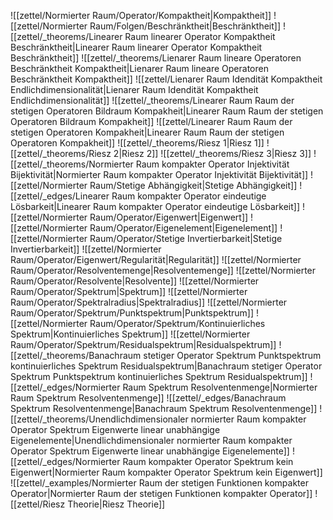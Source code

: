 ![[zettel/Normierter Raum/Operator/Kompaktheit|Kompaktheit]]
![[zettel/Normierter Raum/Folgen/Beschränktheit|Beschränktheit]]
![[zettel/_theorems/Linearer Raum linearer Operator Kompaktheit Beschränktheit|Linearer Raum linearer Operator Kompaktheit Beschränktheit]]
![[zettel/_theorems/Lienarer Raum lineare Operatoren Beschränktheit Kompaktheit|Lienarer Raum lineare Operatoren Beschränktheit Kompaktheit]]
![[zettel/Lienarer Raum Idendität Kompaktheit Endlichdimensionalität|Lienarer Raum Idendität Kompaktheit Endlichdimensionalität]]
![[zettel/_theorems/Linearer Raum Raum der stetigen Operatoren Bildraum Kompakheit|Linearer Raum Raum der stetigen Operatoren Bildraum Kompakheit]]
![[zettel/Linearer Raum Raum der stetigen Operatoren Kompakheit|Linearer Raum Raum der stetigen Operatoren Kompakheit]]
![[zettel/_theorems/Riesz 1|Riesz 1]]
![[zettel/_theorems/Riesz 2|Riesz 2]]
![[zettel/_theorems/Riesz 3|Riesz 3]]
![[zettel/_theorems/Normierter Raum kompakter Operator Injektivität Bijektivität|Normierter Raum kompakter Operator Injektivität Bijektivität]]
![[zettel/Normierter Raum/Stetige Abhängigkeit|Stetige Abhängigkeit]]
![[zettel/_edges/Linearer Raum kompakter Operator eindeutige Lösbarkeit|Linearer Raum kompakter Operator eindeutige Lösbarkeit]]
![[zettel/Normierter Raum/Operator/Eigenwert|Eigenwert]]
![[zettel/Normierter Raum/Operator/Eigenelement|Eigenelement]]
![[zettel/Normierter Raum/Operator/Stetige Invertierbarkeit|Stetige Invertierbarkeit]]
![[zettel/Normierter Raum/Operator/Eigenwert/Regularität|Regularität]]
![[zettel/Normierter Raum/Operator/Resolventemenge|Resolventemenge]]
![[zettel/Normierter Raum/Operator/Resolvente|Resolvente]]
![[zettel/Normierter Raum/Operator/Spektrum|Spektrum]]
![[zettel/Normierter Raum/Operator/Spektralradius|Spektralradius]]
![[zettel/Normierter Raum/Operator/Spektrum/Punktspektrum|Punktspektrum]]
![[zettel/Normierter Raum/Operator/Spektrum/Kontinuierliches Spektrum|Kontinuierliches Spektrum]]
![[zettel/Normierter Raum/Operator/Spektrum/Residualspektrum|Residualspektrum]]
![[zettel/_theorems/Banachraum stetiger Operator Spektrum Punktspektrum kontinuierliches Spektrum Residualspektrum|Banachraum stetiger Operator Spektrum Punktspektrum kontinuierliches Spektrum Residualspektrum]]
![[zettel/_edges/Normierter Raum Spektrum Resolventenmenge|Normierter Raum Spektrum Resolventenmenge]]
![[zettel/_edges/Banachraum Spektrum Resolventenmenge|Banachraum Spektrum Resolventenmenge]]
![[zettel/_theorems/Unendlichdimensionaler normierter Raum kompakter Operator Spektrum Eigenwerte linear unabhängige Eigenelemente|Unendlichdimensionaler normierter Raum kompakter Operator Spektrum Eigenwerte linear unabhängige Eigenelemente]]
![[zettel/_edges/Normierter Raum kompakter Operator Spektrum kein Eigenwert|Normierter Raum kompakter Operator Spektrum kein Eigenwert]]
![[zettel/_examples/Normierter Raum der stetigen Funktionen kompakter Operator|Normierter Raum der stetigen Funktionen kompakter Operator]]
![[zettel/Riesz Theorie|Riesz Theorie]]